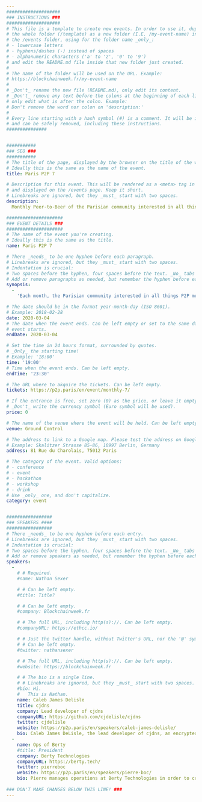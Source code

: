 ```yaml
---
####################
### INSTRUCTIONS ###
####################
# This file is a template to create new events. In order to use it, duplicate
# the whole folder (/template) as a new folder (I.E. /my-event-name) inside of
# the /events folder, using for the folder name _only_:
# - lowercase letters
# - hyphens/dashes (-) instead of spaces
# - alphanumeric characters ('a' to 'z', '0' to '9')
# and edit the README.md file inside that new folder just created.
#
# The name of the folder will be used on the URL. Example:
# https://blockchainweek.fr/my-event-name
#
# _Don't_ rename the new file (README.md), only edit its content.
# _Don't_ remove any text before the colons at the beginning of each line,
# only edit what is after the colon. Example:
# Don't remove the word nor colon on 'description:'
#
# Every line starting with a hash symbol (#) is a comment. It will be ignored
# and can be safely removed, including these instructions.
###############


###########
### SEO ###
###########
# The title of the page, displayed by the browser on the title of the window.
# Ideally this is the same as the name of the event.
title: Paris P2P 7

# Description for this event. This will be rendered as a <meta> tag in the HTML,
# and displayed on the /events page. Keep it short.
# Linebreaks are ignored, but they _must_ start with two spaces.
description: 
  Monthly Peer-to-Beer of the Parisian community interested in all things P2P

#####################
### EVENT DETAILS ###
#####################
# The name of the event you're creating.
# Ideally this is the same as the title.
name: Paris P2P 7

# There _needs_ to be one hyphen before each paragraph.
# Linebreaks are ignored, but they _must_ start with two spaces.
# Indentation is crucial:
# Two spaces before the hyphen, four spaces before the text. _No_ tabs allowed.
# Add or remove paragraphs as needed, but remember the hyphen before each entry.
synopsis:
  -
    'Each month, the Parisian community interested in all things P2P meets and share about cryptography, privacy, commons, shared governance, DAPPs, DAOs, Web3 and the blockchains.'

# The date should be in the format year-month-day (ISO 8601).
# Example: 2018-02-28
date: 2020-03-04
# The date when the event ends. Can be left empty or set to the same day the
# event starts.
endDate: 2020-03-04

# Set the time in 24 hours format, surrounded by quotes.
# _Only_ the starting time!
# Example: '18:00'
time: '19:00'
# Time when the event ends. Can be left empty.
endTime: '23:30'

# The URL where to akquire the tickets. Can be left empty.
tickets: https://p2p.paris/en/event/monthly-7/

# If the entrance is free, set zero (0) as the price, or leave it empty.
# _Don't_ write the currency symbol (Euro symbol will be used).
price: 0

# The name of the venue where the event will be held. Can be left empty.
venue: Ground Control

# The address to link to a Google map. Please test the address on Google Maps.
# Example: Skalitzer Strasse 85-86, 10997 Berlin, Germany
address: 81 Rue du Charolais, 75012 Paris

# The category of the event. Valid options:
# - conference
# - event
# - hackathon
# - workshop
# - drink
# Use _only_ one, and don't capitalize.
category: event


#################
### SPEAKERS ####
#################
# There _needs_ to be one hyphen before each entry.
# Linebreaks are ignored, but they _must_ start with two spaces.
# Indentation is crucial:
# Two spaces before the hyphen, four spaces before the text. _No_ tabs allowed.
# Add or remove speakers as needed, but remember the hyphen before each entry.
speakers:
  -
    # # Required.
    #name: Nathan Sexer

    # # Can be left empty.
    #title: Title?

    # # Can be left empty.
    #company: Blockchainweek.fr

    # # The full URL, including http(s)://. Can be left empty.
    #companyURL: https://ethcc.io/

    # # Just the twitter handle, without Twitter's URL, nor the '@' symbol.
    # # Can be left empty.
    #twitter: nathansexer

    # # The full URL, including http(s)://. Can be left empty.
    #website: https://blockchainweek.fr

    # # The bio is a single line.
    # # Linebreaks are ignored, but they _must_ start with two spaces.
    #bio: Hi.
    #   This is Nathan. 
    name: Caleb James Delisle
    title: cjdns
    company: Lead developer of cjdns
    companyURL: https://github.com/cjdelisle/cjdns
    twitter: cjdelisle
    website: https://p2p.paris/en/speakers/caleb-james-delisle/
    bio: Caleb James DeLisle, the lead developer of cjdns, an encrypted IPv6 networking protocol and server software that uses public key cryptography for address allocation and a distributed hash table for routing.
  -
    name: Ops of Berty
    #title: President
    company: Berty Technologies
    companyURL: https://berty.tech/
    twitter: pierreboc
    website: https://p2p.paris/en/speakers/pierre-boc/
    bio: Pierre manages operations at Berty Technologies in order to create new secure communication tools to protect the privacy and protect against censorship.
    
### DON'T MAKE CHANGES BELOW THIS LINE! ###
---
```

<!-- ### DON'T MAKE CHANGES BELOW THIS LINE! ### -->

<Event-Content/>
